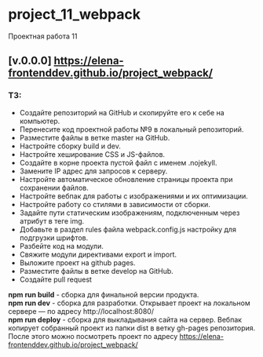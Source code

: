 # project_11_webpack
Проектная работа 11
## [v.0.0.0] https://elena-frontenddev.github.io/project_webpack/

### ТЗ:  

* Создайте репозиторий на GitHub и скопируйте его к себе на компьютер.  
* Перенесите код проектной работы №9 в локальный репозиторий.  
* Разместите файлы в ветке master на GitHub.  
* Настройте сборку build и dev.  
* Настройте хеширование CSS и JS-файлов.  
* Создайте в корне проекта пустой файл с именем .nojekyll.  
* Замените IP адрес для запросов к серверу.  
* Настройте автоматическое обновление страницы проекта при сохранении файлов.  
* Настройте вебпак для работы с изображениями и их оптимизации.  
* Настройте работу со стилями в зависимости от сборки.  
* Задайте пути статическим изображениям, подключенным через атрибут в теге img.
* Добавьте в раздел rules файла webpack.config.js настройку для подгрузки шрифтов.  
* Разбейте код на модули.  
* Свяжите модули директивами export и import.  
* Выложите проект на github pages.  
* Разместите файлы в ветке develop на GitHub.  
* Создайте pull request

**npm run build**  - сборка для финальной версии продукта.  
**npm run dev**  - сборка для разработки. Открывает проект на локальном сервере — по адресу http://localhost:8080/   
**npm run deploy**  - сборка для выкладывания сайта на сервер. Вебпак копирует собранный проект из папки dist в ветку gh-pages  репозитория. После этого можно посмотреть проект по адресу https://elena-frontenddev.github.io/project_webpack/  

